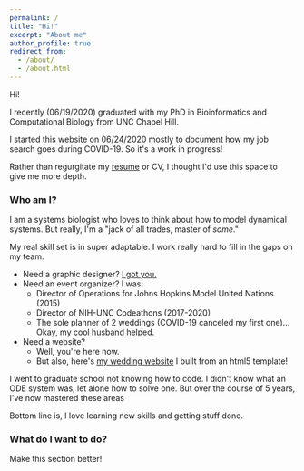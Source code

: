 ```yaml
---
permalink: /
title: "Hi!"
excerpt: "About me"
author_profile: true
redirect_from:
  - /about/
  - /about.html
---
```


Hi!

I recently (06/19/2020) graduated with my PhD in Bioinformatics and Computational Biology from UNC Chapel Hill.

I started this website on 06/24/2020 mostly to document how my job search goes during COVID-19. So it's a work in progress!

Rather than regurgitate my [resume](../file/Resume.pdf) or CV, I thought I'd use this space to give me more depth.

### Who am I?

I am a systems biologist who loves to think about how to model dynamical systems.
But really, I'm a "jack of all trades, master of _some_."

My real skill set is in super adaptable. I work really hard to fill in the gaps on my team.
- Need a graphic designer? [I got you.](https://honorable-diligent-serval.anvil.app/)
- Need an event organizer? I was:
  - Director of Operations for Johns Hopkins Model United Nations (2015)
  - Director of NIH-UNC Codeathons (2017-2020)
  - The sole planner of 2 weddings (COVID-19 canceled my first one)... Okay, my [cool husband](https://joemcgirr.github.io/) helped.
- Need a website?
  - Well, you're here now.
  - But also, here's [my wedding website](kimikoandjoemcgirr.com) I built from an html5 template!

I went to graduate school not knowing how to code. I didn't know what an ODE system was, let alone how to solve one.
But over the course of 5 years, I've now mastered these areas

Bottom line is, I love learning new skills and getting stuff done.

### What do I want to do?

Make this section better!
